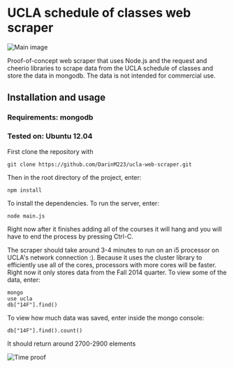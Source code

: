 UCLA schedule of classes web scraper
====================================

![Main image](http://i.imgur.com/oCrLA6e.png)

Proof-of-concept web scraper that uses Node.js and the request and cheerio libraries to scrape
data from the UCLA schedule of classes and store the data in
mongodb. The data is not intended for commercial use.

Installation and usage
----------------------

### Requirements: mongodb
### Tested on: Ubuntu 12.04

First clone the repository with

    git clone https://github.com/DarinM223/ucla-web-scraper.git

Then in the root directory of the project, enter:

    npm install

To install the dependencies. To run the server, enter:

    node main.js

Right now after it finishes adding all of the courses it will hang
and you will have to end the process by pressing Ctrl-C.

The scraper should take around 3-4 minutes to run on an i5
processor on UCLA's network connection :). Because it uses the cluster library to efficiently use
all of the cores, processors with more cores will be faster. Right now it only stores data from the Fall 2014 quarter.
To view some of the data, enter:

    mongo
    use ucla
    db["14F"].find()

To view how much data was saved, enter inside the mongo console:

    db["14F"].find().count()

It should return around 2700-2900 elements

![Time proof](http://i.imgur.com/JPpGk4S.png?1)
